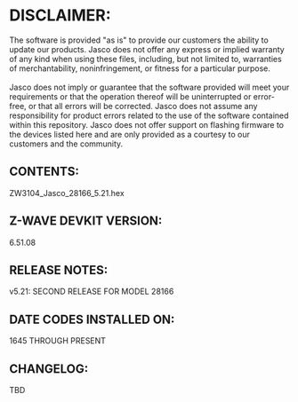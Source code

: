 # DISCLAIMER:
The software is provided "as is" to provide our customers the ability to update our products. Jasco does not offer any express or implied warranty of any kind when using these files, including, but not limited to, warranties of merchantability, noninfringement, or fitness for a particular purpose.<br>
<br>
Jasco does not imply or guarantee that the software provided will meet your requirements or that the operation thereof will be uninterrupted or error-free, or that all errors will be corrected. Jasco does not assume any responsibility for product errors related to the use of the software contained within this repository. Jasco does not offer support on flashing firmware to the devices listed here and are only provided as a courtesy to our customers and the community.

## CONTENTS:
ZW3104_Jasco_28166_5.21.hex

## Z-WAVE DEVKIT VERSION:
6.51.08

## RELEASE NOTES:
v5.21: SECOND RELEASE FOR MODEL 28166

## DATE CODES INSTALLED ON:
1645 THROUGH PRESENT

## CHANGELOG:
TBD